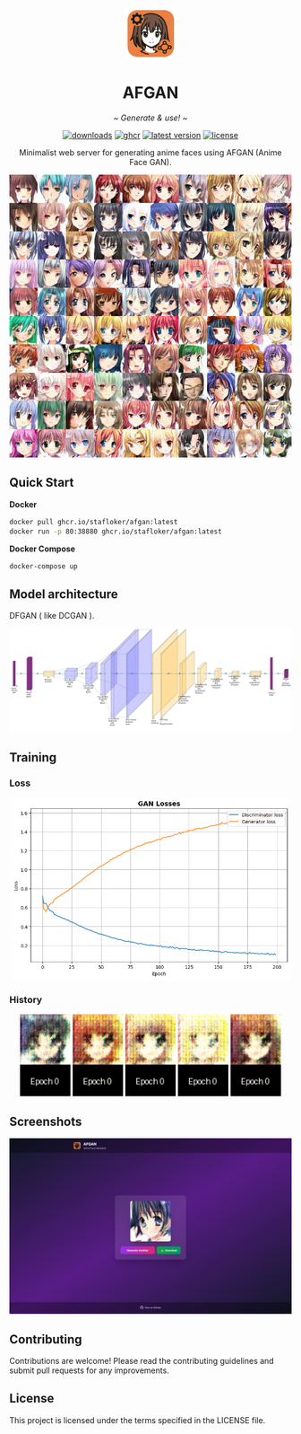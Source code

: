 <div align="center">
   <img width="93" src="logo.png" alt="Logo">
   <h1><b>AFGAN</b></h1>
   <p><i>~ Generate & use! ~</i></p>
</div>

<div align="center">
   <a href="https://github.com/StafLoker/afgan/releases"><img src="https://img.shields.io/github/downloads/StafLoker/afgan/total.svg?style=flat" alt="downloads"></a>
   <a href="https://github.com/StafLoker/afgan/pkgs/container/afgan"><img src="https://img.shields.io/badge/ghcr.io-afgan-blue?style=flat&logo=docker" alt="ghcr"/></a>
   <a href="https://github.com/StafLoker/afgan/releases"><img src="https://img.shields.io/github/v/release/StafLoker/afgan?style=flat" alt="latest version"/></a>
   <a href="https://github.com/StafLoker/afgan/blob/main/LICENSE"><img src="https://img.shields.io/github/license/StafLoker/afgan.svg?style=flat" alt="license"><a>

   <p>Minimalist web server for generating anime faces using AFGAN (Anime Face GAN).</p>

<img src="media/afgan_grid.png" width="550" alt="Faces">
</div>

## Quick Start

**Docker**
```bash
docker pull ghcr.io/stafloker/afgan:latest
docker run -p 80:38880 ghcr.io/stafloker/afgan:latest
```

**Docker Compose**
```bash
docker-compose up
```

## Model architecture

DFGAN ( like DCGAN ).

<div align="center">
   <img src="media/afgan_arch.png" width="700" alt="Model architecture">
</div>

## Training
### Loss
<div align="center">
   <img src="media/loss_history.png" width="500" alt="History of image 1">
</div>

### History
<div align="center">
   <img src="media/training_0.gif" width="90" alt="History of image 1">
   <img src="media/training_1.gif" width="90" alt="History of image 2">
   <img src="media/training_2.gif" width="90" alt="History of image 3">
   <img src="media/training_3.gif" width="90" alt="History of image 4">
   <img src="media/training_4.gif" width="90" alt="History of image 5">
</div>

## Screenshots

<div align="center">
   <img src="media/web.png" width="700" alt="Web screenshots">
</div>

## Contributing

Contributions are welcome! Please read the contributing guidelines and submit pull requests for any improvements.

## License

This project is licensed under the terms specified in the LICENSE file.